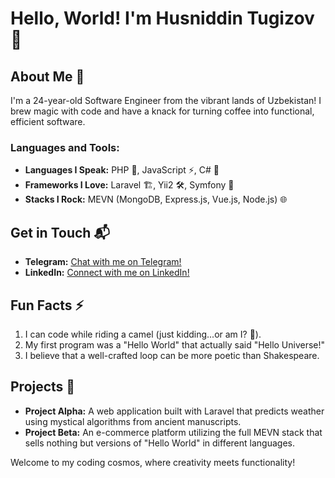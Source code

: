 # Hello, World! I'm Husniddin Tugizov 👋

## About Me 🚀
I'm a 24-year-old Software Engineer from the vibrant lands of Uzbekistan! I brew magic with code and have a knack for turning coffee into functional, efficient software.

### Languages and Tools:
- **Languages I Speak:** PHP 🐘, JavaScript ⚡, C# 🎯
- **Frameworks I Love:** Laravel 🏗️, Yii2 🛠️, Symfony 🎼
- **Stacks I Rock:** MEVN (MongoDB, Express.js, Vue.js, Node.js) 🌐

## Get in Touch 📬
- **Telegram:** [Chat with me on Telegram!](https://t.me/husniddindev)
- **LinkedIn:** [Connect with me on LinkedIn!](https://www.linkedin.com/in/husniddin-tugizov/)

## Fun Facts ⚡
1. I can code while riding a camel (just kidding...or am I? 🐫).
2. My first program was a "Hello World" that actually said "Hello Universe!"
3. I believe that a well-crafted loop can be more poetic than Shakespeare.

## Projects 📁
- **Project Alpha:** A web application built with Laravel that predicts weather using mystical algorithms from ancient manuscripts.
- **Project Beta:** An e-commerce platform utilizing the full MEVN stack that sells nothing but versions of "Hello World" in different languages.

Welcome to my coding cosmos, where creativity meets functionality!

